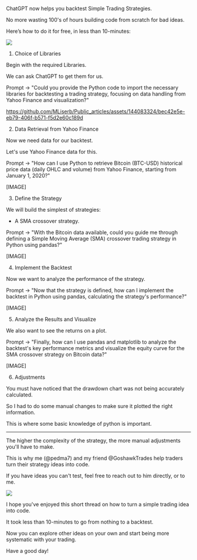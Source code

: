 ChatGPT now helps you backtest Simple Trading Strategies.

No more wasting 100's of hours building code from scratch for bad ideas.

Here’s how to do it for free, in less than 10-minutes:

![](https://github.com/MLiserb/Public_articles/assets/144083324/afa52699-5d31-4dfa-ae59-5ef51bd60874)

1. Choice of Libraries

Begin with the required Libraries.

We can ask ChatGPT to get them for us.

Prompt → "Could you provide the Python code to import the necessary libraries for backtesting a trading strategy, focusing on data handling from Yahoo Finance and visualization?"

https://github.com/MLiserb/Public_articles/assets/144083324/bec42e5e-eb79-406f-b571-f5d2e60c189d

2. Data Retrieval from Yahoo Finance

Now we need data for our backtest.

Let's use Yahoo Finance data for this.

Prompt → "How can I use Python to retrieve Bitcoin (BTC-USD) historical price data (daily OHLC and volume) from Yahoo Finance, starting from January 1, 2020?"

[IMAGE]

3. Define the Strategy

We will build the simplest of strategies:

- A SMA crossover strategy.

Prompt → "With the Bitcoin data available, could you guide me through defining a Simple Moving Average (SMA) crossover trading strategy in Python using pandas?"

[IMAGE]

4. Implement the Backtest

Now we want to analyze the performance of the strategy.

Prompt → "Now that the strategy is defined, how can I implement the backtest in Python using pandas, calculating the strategy's performance?"

[IMAGE]

5. Analyze the Results and Visualize

We also want to see the returns on a plot.

Prompt → "Finally, how can I use pandas and matplotlib to analyze the backtest's key performance metrics and visualize the equity curve for the SMA crossover strategy on Bitcoin data?"

[IMAGE]

6. Adjustments

You must have noticed that the drawdown chart was not being accurately calculated.

So I had to do some manual changes to make sure it plotted the right information.

This is where some basic knowledge of python is important.

---
The higher the complexity of the strategy, the more manual adjustments you'll have to make.

This is why me (@pedma7) and my friend @GoshawkTrades help traders turn their strategy ideas into code.

If you have ideas you can't test, feel free to reach out to him directly, or to me.

![](https://github.com/MLiserb/Public_articles/assets/144083324/c183dad6-86f1-4a61-90ba-8347fb71f5a1)

I hope you've enjoyed this short thread on how to turn a simple trading idea into code.

It took less than 10-minutes to go from nothing to a backtest.

Now you can explore other ideas on your own and start being more systematic with your trading.

Have a good day!
